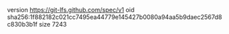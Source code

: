 version https://git-lfs.github.com/spec/v1
oid sha256:1f882182c021cc7495ea44779e145427b0080a94aa5b9daec2567d8c830b3b1f
size 7243
